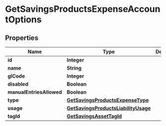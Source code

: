 # GetSavingsProductsExpenseAccountOptions

## Properties
Name | Type | Description | Notes
------------ | ------------- | ------------- | -------------
**id** | **Integer** |  |  [optional]
**name** | **String** |  |  [optional]
**glCode** | **Integer** |  |  [optional]
**disabled** | **Boolean** |  |  [optional]
**manualEntriesAllowed** | **Boolean** |  |  [optional]
**type** | [**GetSavingsProductsExpenseType**](GetSavingsProductsExpenseType.md) |  |  [optional]
**usage** | [**GetSavingsProductsLiabilityUsage**](GetSavingsProductsLiabilityUsage.md) |  |  [optional]
**tagId** | [**GetSavingsAssetTagId**](GetSavingsAssetTagId.md) |  |  [optional]
